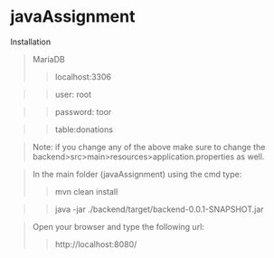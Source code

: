 # javaAssignment

Installation

> MariaDB 
>> localhost:3306

>> user: root

>> password: toor

>> table:donations

> Note: if you change any of the above make sure to change the backend>src>main>resources>application.properties as well.

>In the main folder (javaAssignment) using the cmd type:
>> mvn clean install

>> java -jar ./backend/target/backend-0.0.1-SNAPSHOT.jar

>Open your browser and type the following url:
>>http://localhost:8080/
